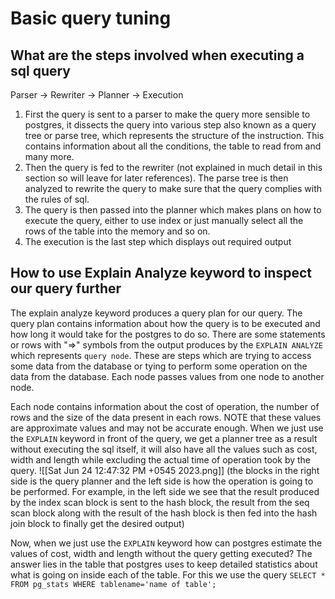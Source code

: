 # Basic query tuning

## What are the steps involved when executing a sql query
Parser -> Rewriter -> Planner -> Execution

1. First the query is sent to a parser to make the query more sensible to postgres, it dissects the query into various step also known as a query tree or parse tree, which represents the structure of the instruction. This contains information about all the conditions, the table to read from and many more.
2. Then the query is fed to the rewriter (not explained in much detail in this section so will leave for later references). The parse tree is then analyzed to rewrite the query to make sure that the query complies with the rules of sql.
3. The query is then passed into the planner which makes plans on how to execute the query, either to use index or just manually select all the rows of the table into the memory and so on. 
4. The execution is the last step which displays out required output

## How to use Explain Analyze keyword to inspect our query further
The explain analyze keyword produces a query plan for our query. The query plan contains information about how the query is to be executed and how long it would take for the postgres to do so.
There are some statements or rows with "=>" symbols from the output produces by the `EXPLAIN ANALYZE` which represents `query node`. These are steps which are trying to access some data from the database or tying to perform some operation on the data from the database. Each node passes values from one node to another node.

Each node contains information about the cost of operation, the number of rows and the size of the data present in each rows. NOTE that these values are approximate values and may not be accurate enough. When we just use the `EXPLAIN` keyword in front of the query, we get a planner tree as a result without executing the sql itself, it will also have all the values such as cost, width and length while excluding the actual time of operation took by the query.
![[Sat Jun 24 12:47:32 PM +0545 2023.png]]
(the blocks in the right side is the query planner and the left side is how the operation is going to be performed. For example, in the left side we see that the result produced by the index scan block is sent to the hash block, the result from the seq scan block along with the result of the hash block is then fed into the hash join block to finally get the desired output)

Now, when we just use the `EXPLAIN` keyword how can postgres estimate the values of cost, width and length without the query getting executed? The answer lies in the table that postgres uses to keep detailed statistics about what is going on inside each of the table. For this we use the query 
`SELECT * FROM pg_stats WHERE tablename='name of table';`


